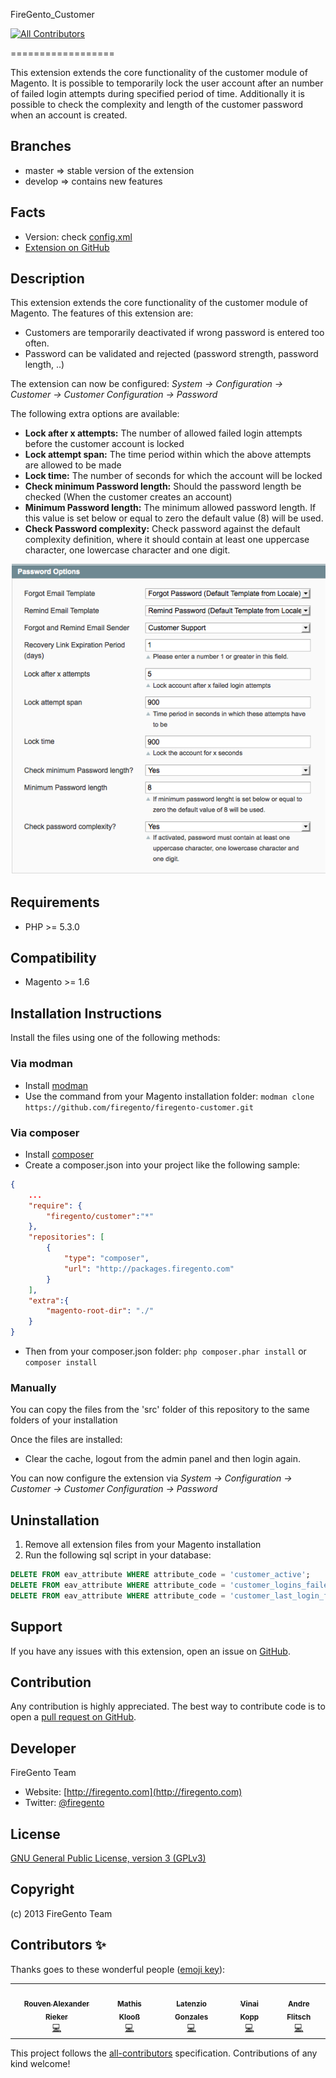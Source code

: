 FireGento_Customer
<!-- ALL-CONTRIBUTORS-BADGE:START - Do not remove or modify this section -->
[![All Contributors](https://img.shields.io/badge/all_contributors-5-orange.svg?style=flat-square)](#contributors-)
<!-- ALL-CONTRIBUTORS-BADGE:END -->
==================

This extension extends the core functionality of the customer module of Magento. It is possible to temporarily lock the user account after an number of failed login attempts during specified period of time. Additionally it is possible to check the complexity and length of the customer password when an account is created.


Branches
--------
* master => stable version of the extension
* develop => contains new features

Facts
-----
- Version: check [config.xml](https://github.com/firegento/firegento-customer/blob/master/src/app/code/community/FireGento/Customer/etc/config.xml)
- [Extension on GitHub](https://github.com/firegento/firegento-customer/)

Description
-----------
This extension extends the core functionality of the customer module of Magento. The features of this extension are:

* Customers are temporarily deactivated if wrong password is entered too often.
* Password can be validated and rejected (password strength, password length, ..)

The extension can now be configured: *System -> Configuration -> Customer -> Customer Configuration -> Password*

The following extra options are available:

- **Lock after x attempts:** The number of allowed failed login attempts before the customer account is locked
- **Lock attempt span:** The time period within which the above attempts are allowed to be made
- **Lock time:** The number of seconds for which the account will be locked
- **Check minimum Password length:** Should the password length be checked (When the customer creates an account)
- **Minimum Password length:** The minimum allowed password length. If this value is set below or equal to zero the default value (8) will be used.
- **Check Password complexity:** Check password against the default complexity definition, where it should contain at least one uppercase character, one lowercase character and one digit.


![Customer Password Configuration](docs/img/customer_password_configuration.png "Customer Password Configuration")



Requirements
------------
- PHP >= 5.3.0

Compatibility
-------------
- Magento >= 1.6

Installation Instructions
-------------------------

Install the files using one of the following methods:
### Via modman
- Install [modman](https://github.com/colinmollenhour/modman)
- Use the command from your Magento installation folder: `modman clone https://github.com/firegento/firegento-customer.git`

### Via composer
- Install [composer](http://getcomposer.org/download/)
- Create a composer.json into your project like the following sample:

```json
{
    ...
    "require": {
        "firegento/customer":"*"
    },
    "repositories": [
	    {
            "type": "composer",
            "url": "http://packages.firegento.com"
        }
    ],
    "extra":{
        "magento-root-dir": "./"
    }
}

```

- Then from your composer.json folder: `php composer.phar install` or `composer install`

### Manually
You can copy the files from the 'src' folder of this repository to the same folders of your installation

Once the files are installed:

- Clear the cache, logout from the admin panel and then login again.

You can now configure the extension via *System -> Configuration -> Customer -> Customer Configuration -> Password*

Uninstallation
--------------
1. Remove all extension files from your Magento installation
2. Run the following sql script in your database:

```sql
DELETE FROM eav_attribute WHERE attribute_code = 'customer_active';
DELETE FROM eav_attribute WHERE attribute_code = 'customer_logins_failed';
DELETE FROM eav_attribute WHERE attribute_code = 'customer_last_login_failed';
```


Support
-------
If you have any issues with this extension, open an issue on [GitHub](https://github.com/firegento/firegento-customer/issues).

Contribution
------------
Any contribution is highly appreciated. The best way to contribute code is to open a [pull request on GitHub](https://help.github.com/articles/using-pull-requests).

Developer
---------
FireGento Team
* Website: [http://firegento.com](http://firegento.com)
* Twitter: [@firegento](https://twitter.com/firegento)

License
-------
[GNU General Public License, version 3 (GPLv3)](http://opensource.org/licenses/gpl-3.0)

Copyright
---------
(c) 2013 FireGento Team

## Contributors ✨

Thanks goes to these wonderful people ([emoji key](https://allcontributors.org/docs/en/emoji-key)):

<!-- ALL-CONTRIBUTORS-LIST:START - Do not remove or modify this section -->
<!-- prettier-ignore-start -->
<!-- markdownlint-disable -->
<table>
  <tr>
    <td align="center"><a href="https://rouven.io/"><img src="https://avatars3.githubusercontent.com/u/393419?v=4" width="100px;" alt=""/><br /><sub><b>Rouven Alexander Rieker</b></sub></a><br /><a href="https://github.com/firegento/firegento-customer/commits?author=therouv" title="Code">💻</a></td>
    <td align="center"><a href="http://www.mage-profis.de/"><img src="https://avatars0.githubusercontent.com/u/710748?v=4" width="100px;" alt=""/><br /><sub><b>Mathis Klooß</b></sub></a><br /><a href="https://github.com/firegento/firegento-customer/commits?author=mklooss" title="Code">💻</a></td>
    <td align="center"><a href="https://github.com/latenzio"><img src="https://avatars0.githubusercontent.com/u/8480072?v=4" width="100px;" alt=""/><br /><sub><b>Latenzio Gonzales</b></sub></a><br /><a href="https://github.com/firegento/firegento-customer/commits?author=latenzio" title="Code">💻</a></td>
    <td align="center"><a href="http://vinaikopp.com/"><img src="https://avatars0.githubusercontent.com/u/72463?v=4" width="100px;" alt=""/><br /><sub><b>Vinai Kopp</b></sub></a><br /><a href="https://github.com/firegento/firegento-customer/commits?author=Vinai" title="Code">💻</a></td>
    <td align="center"><a href="https://github.com/pixelhed"><img src="https://avatars2.githubusercontent.com/u/1169770?v=4" width="100px;" alt=""/><br /><sub><b>Andre Flitsch</b></sub></a><br /><a href="https://github.com/firegento/firegento-customer/commits?author=pixelhed" title="Code">💻</a></td>
  </tr>
</table>

<!-- markdownlint-enable -->
<!-- prettier-ignore-end -->
<!-- ALL-CONTRIBUTORS-LIST:END -->

This project follows the [all-contributors](https://github.com/all-contributors/all-contributors) specification. Contributions of any kind welcome!